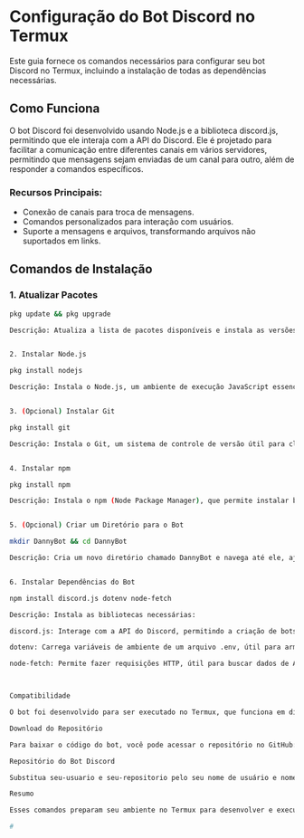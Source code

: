 # Configuração do Bot Discord no Termux

Este guia fornece os comandos necessários para configurar seu bot Discord no Termux, incluindo a instalação de todas as dependências necessárias.

## Como Funciona

O bot Discord foi desenvolvido usando Node.js e a biblioteca discord.js, permitindo que ele interaja com a API do Discord. Ele é projetado para facilitar a comunicação entre diferentes canais em vários servidores, permitindo que mensagens sejam enviadas de um canal para outro, além de responder a comandos específicos.

### Recursos Principais:
- Conexão de canais para troca de mensagens.
- Comandos personalizados para interação com usuários.
- Suporte a mensagens e arquivos, transformando arquivos não suportados em links.

## Comandos de Instalação

### 1. Atualizar Pacotes
```bash
pkg update && pkg upgrade

Descrição: Atualiza a lista de pacotes disponíveis e instala as versões mais recentes dos pacotes já instalados, garantindo que você tenha as últimas atualizações e correções de segurança.


2. Instalar Node.js

pkg install nodejs

Descrição: Instala o Node.js, um ambiente de execução JavaScript essencial para rodar seu bot Discord.


3. (Opcional) Instalar Git

pkg install git

Descrição: Instala o Git, um sistema de controle de versão útil para clonar repositórios ou gerenciar versões do seu código.


4. Instalar npm

pkg install npm

Descrição: Instala o npm (Node Package Manager), que permite instalar bibliotecas e dependências necessárias para o seu projeto.


5. (Opcional) Criar um Diretório para o Bot

mkdir DannyBot && cd DannyBot

Descrição: Cria um novo diretório chamado DannyBot e navega até ele, ajudando a organizar seu projeto.


6. Instalar Dependências do Bot

npm install discord.js dotenv node-fetch

Descrição: Instala as bibliotecas necessárias:

discord.js: Interage com a API do Discord, permitindo a criação de bots e gerenciamento de eventos.

dotenv: Carrega variáveis de ambiente de um arquivo .env, útil para armazenar informações sensíveis, como tokens de autenticação.

node-fetch: Permite fazer requisições HTTP, útil para buscar dados de APIs externas.



Compatibilidade

O bot foi desenvolvido para ser executado no Termux, que funciona em dispositivos Android. Isso significa que você pode desenvolver e rodar seu bot diretamente no seu smartphone Android, tornando o processo de desenvolvimento mais acessível.

Download do Repositório

Para baixar o código do bot, você pode acessar o repositório no GitHub:

Repositório do Bot Discord

Substitua seu-usuario e seu-repositorio pelo seu nome de usuário e nome do repositório no GitHub.

Resumo

Esses comandos preparam seu ambiente no Termux para desenvolver e executar um bot Discord, garantindo que você tenha todas as ferramentas e bibliotecas necessárias.

#
